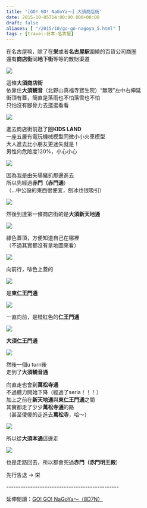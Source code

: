 ```yaml
---
title: '[GO! GO! NaGoYa～] 大須商店街'
date: 2015-10-05T14:00:00.000+08:00
draft: false
aliases: [ "/2015/10/go-go-nagoya_5.html" ]
tags : [travel-日本-名古屋]
---
```


在名古屋嘛，除了在**栄**或者**名古屋駅**圍繞的百貨公司商圈  
還有**商店街**同**地下街**等等的散財渠道  

![](/images/nagoya4c.jpg)

這條**大須商店街**  
依靠住**大須観音**（北野山真福寺寶生院）“無限”左中右伸延  
街頂有蓋，簡直是落雨也不怕落雪也不怕  
只怕沒有腳骨力去逛逛看看  

![](/images/nagoya4c1.jpg)

進去商店街前逛了圈**KIDS LAND**  
一座五層有電玩機械模型同微小小火車模型  
大人進去比小朋友更迷失就是！  
男性向危險度120%，小心小心  

![](/images/nagoya4c2.jpg)

因為我是由矢場豬扒那邊進去  
所以先經過**赤門（赤門通**）  
（...中公設的東西很便宜，刨冰也很吸引）  

![](/images/nagoya4c3.jpg)

然後到達第一條商店街的是**大須新天地通**  

![](/images/nagoya4c4.jpg)

綠色蓋頂，方便知道自己在哪裡  
（不過其實都沒有拿地圖來看）  

![](/images/nagoya4c5.jpg)

向前行，啡色上蓋的  

![](/images/nagoya4c6.jpg)

是**東仁王門通**  

![](/images/nagoya4c7.jpg)

一直向前，是橙紅色的**仁王門通**  

![](/images/nagoya4c8.jpg)

**大須仁王門通**  

![](/images/nagoya4c9.jpg)

然後一個u turn後  
走到了**大須観音通**  
  
向直走也會到**萬松寺通**  
不過體力開始下降（經過了seria！！！）  
加上之前在**新天地通**與**東仁王門通**之間  
其實都走了少少**萬松寺通**的路  
（甚至傻傻的走進去**萬松寺**，哈～）  

![](/images/nagoya4c10.jpg)

所以從**大須本通**這邊走  

![](/images/nagoya4c11.jpg)

也是走路回去，所以都會兜過**赤門（赤門明王殿**）  
  
先行告退 → 栄  
  
\-----------------------------------------------  
  
延伸閱讀：[GO! GO! NaGoYa～（8D7N）](https://hidie.net/nagoya8d7n/)
